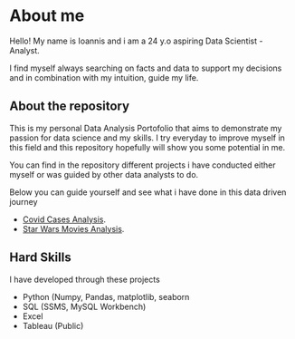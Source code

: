 # About me

Hello! My name is Ioannis and i am a 24 y.o aspiring Data Scientist - Analyst.

I find myself always searching on facts and data to support my decisions and in combination with my intuition, guide my life.

## About the repository

This is my personal Data Analysis Portofolio that aims to demonstrate my passion for data science and my skills. 
I try everyday to improve myself in this field and this repository hopefully will show you some potential in me.

You can find in the repository different projects i have conducted either myself or was guided by other data analysts to do.

Below you can guide yourself and see what i have done in this data driven journey

* <a href="https://github.com/IoannisVougias/DataAnalysisPortofolio/tree/main/GlobalCovidCases" target="_blank">Covid Cases Analysis</a>.
* <a href="https://github.com/IoannisVougias/DataAnalysisPortofolio/tree/main/StarWarsMoviesNetwork" target="_blank">Star Wars Movies Analysis</a>.


## Hard Skills 
I have developed through these projects

* Python (Numpy, Pandas, matplotlib, seaborn
* SQL (SSMS, MySQL Workbench)
* Excel
* Tableau (Public)


